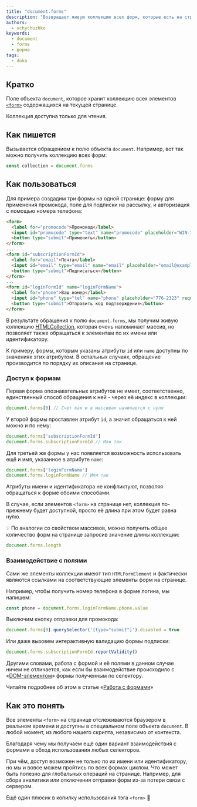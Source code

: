 ```yaml
---
title: "document.forms"
description: "Возвращает живую коллекцию всех форм, которые есть на странице"
authors:
  - vchychuzhko
keywords:
  - document
  - forms
  - форма
tags:
  - doka
---
```


## Кратко

Поле объекта `document`, которое хранит коллекцию всех элементов [`<form>`](/html/form) содержащихся на текущей странице.

Коллекция доступна только для чтения.

## Как пишется

Вызывается обращением к полю объекта `document`. Например, вот так можно получить коллекцию всех форм:

```js
const collection = document.forms
```

## Как пользоваться

Для примера создадим три формы на одной странице: форму для применения промокода, поле для подписки на рассылку, и авторизация с помощью номера телефона:

```html
<form>
  <label for="promocode">Промокод</label>
  <input id="promocode" type="text" name="promocode" placeholder="WIN-1234" required>
  <button type="submit">Применить</button>
</form>
...
<form id="subscriptionFormId">
  <label for="email">Почта</label>
  <input id="email" type="email" name="email" placeholder="email@example.com" required>
  <button type="submit">Подписаться</button>
</form>
...
<form id="loginFormId" name="loginFormName">
  <label for="phone">Ваш номер</label>
  <input id="phone" type="tel" name="phone" placeholder="776-2323" required>
  <button type="submit">Отправить код подтверждения</button>
</form>
```

В результате обращения к полю `document.forms`, мы получим живую коллекцию [HTMLCollection](/js/htmlcollection-and-nodelist), которая очень напоминает массив, но позволяет также обращаться к элементам по их имени или идентификатору.

К примеру, формы, которым указаны атрибуты `id` или `name` доступны по значениях этих атрибутом. В остальных случаях, обращение производится по порядку их описания на странице.

### Доступ к формам

Первая форма опознавательных атрибутов не имеет, соответственно, единственный способ обращения к ней - через её индекс в коллекции:

```js
document.forms[0] // Счет как и в массивах начинается с нуля
```

У второй формы проставлен атрибут `id`, а значит обращаться к ней можно и по нему:

```js
document.forms['subscriptionFormId']
document.forms.subscriptionFormId // Или так
```

Для третьей же формы у нас появляется возможность использовать ещё и имя, указанное в атрибуте `name`:

```js
document.forms['loginFormName']
document.forms.loginFormName // Или так
```

Атрибуты имени и идентификатора не конфликтуют, позволяя обращаться к форме обоими способами.

В случае, если элементов `<form>` на странице нет, коллекция по-прежнему будет доступной, просто её длина при этом будет равна нулю.

<aside>

💡 По аналогии со свойством массивов, можно получить общее количество форм на странице запросив значение длины коллекции:

```js
document.forms.length
```

</aside>

### Взаимодействие с полями

Сами же элементы коллекции имеют тип `HTMLFormElement` и фактически являются ссылками на соответствующие элементы форм на странице.

Например, чтобы получить номер телефона в форме логина, мы напишем:

```js
const phone = document.forms.loginFormName.phone.value
```

Выключим кнопку отправки для промокода:

```js
document.forms[0].querySelector('[type="submit"]').disabled = true
```

Или даже вызовем интерактивную валидацию формы подписки:

```js
document.forms.subscriptionFormId.reportValidity()
```

Другими словами, работа с формой и её полями в данном случае ничем не отличается, как если бы взаимодействие происходило с «[DOM-элементом](/js/element)» формы полученным по селектору.

Читайте подробнее об этом в статье «[Работа с формами](/js/deal-with-forms#sobiraem-dannye-iz-formy)»

## Как это понять

Все элементы `<form>` на странице отслеживаются браузером в реальном времени и доступны в специальном поле объекта `document`. В любой момент, из любого нашего скрипта, независимо от контекста.

Благодаря чему мы получаем ещё один вариант взаимодействия с формами в обход использования любых селекторов.

При чём, доступ возможен не только по их имени или идентификатору, но мы и вовсе можем пройтись по всех формах циклом. Что может быть полезно для глобальных операций на странице. Например, для сбора аналитики или отключения отправки форм из-за потери связи с сервером.

Ещё один плюсик в копилку использования тэга `<form>` 🙂
